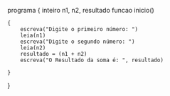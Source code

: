 programa
{
	inteiro n1, n2, resultado
	funcao inicio()
	
	{
		escreva("Digite o primeiro número: ")
		leia(n1)
		escreva("Digite o segundo número: ")
		leia(n2)
		resultado = (n1 + n2)
		escreva("O Resultado da soma é: ", resultado)
		
	}
}
